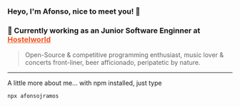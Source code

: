 ### Heyo, I'm Afonso, nice to meet you! 👋

### 📍 Currently working as an Junior Software Enginner at <a href="https://www.hostelworld.com/pt/" style="color: #f25621">Hostelworld</a>

> Open-Source & competitive programming enthusiast, music lover & concerts front-liner, beer afficionado, peripatetic by nature.

---

A little more about me... with npm installed, just type

```
npx afonsojramos
```

<!--
**afonsojramos/afonsojramos** is a ✨ _special_ ✨ repository because its `README.md` (this file) appears on your GitHub profile.

Here are some ideas to get you started:

- 🔭 I’m currently working on ...
- 🌱 I’m currently learning ...
- 👯 I’m looking to collaborate on ...
- 🤔 I’m looking for help with ...
- 💬 Ask me about ...
- 📫 How to reach me: ...
- 😄 Pronouns: ...
- ⚡ Fun fact: ...
-->
